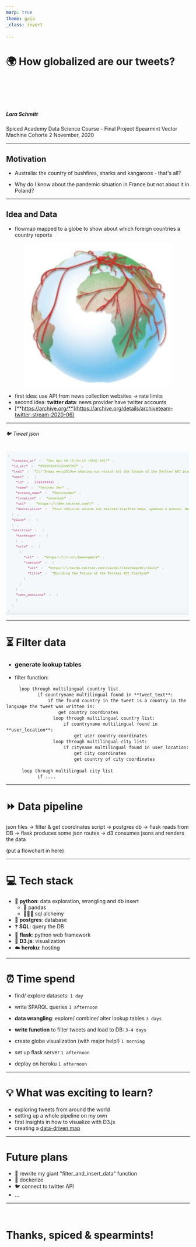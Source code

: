 ```yaml
---
marp: true
theme: gaia
_class: invert

---
```

# 🌍 How globalized are our tweets?

<br>
<br>
<br>
<br>


##### Lara Schmitt
Spiced Academy Data Science Course - Final Project
Spearmint Vector Machine Cohorte 
2 November, 2020

---

## Motivation 

* Australia: the country of bushfires, sharks and kangaroos - that's all?

* Why do I know about the pandemic situation in France but not about it in Poland?

---
## Idea and Data

* flowmap mapped to a globe to show about which foreign countries a country reports 


<style>
img[alt~="center"] {
  display: block;
  margin: 0 auto
}
</style>

![w:200 center](flowmap_to_globe.png)
 

* first idea: use API from news collection websites → rate limits
* second idea: **twitter data**: news provider have twitter accounts 
* [**https://archive.org/**](https://archive.org/details/archiveteam-twitter-stream-2020-06)

---

###### 🐦 Tweet json

<style>
img[alt~="center"] {
  display: block;
  margin: 0 auto
}
</style>

![w:800 center](tweet_json.png)



---
# ⏳ Filter data

- ### generate lookup tables
- filter function:

```if url in tweet given and and user_url given and user_location given and (user verified and follower_count > 50000) or follower_count > 100000):
     loop through multilingual country list
            if countryname multilingual found in **tweet_text**: 
                if the found country in the tweet is a country in the language the tweet was written in:
                    get country coordinates
                  loop through multilingual country list:
                      if countryname multilingual found in **user_location**:
                          get user country coordinates
                  loop through multilingual city list:
                      if cityname multilingual found in user_location:
                          get city coordinates
                          get country of city coordinates
      
      loop through multilingual city list
            if ....
```


---

# ⏩ Data pipeline
 
json files → filter & get coordinates script → postgres db → flask reads from DB → flask produces some json routes → d3 consumes jsons and renders the data

(put a flowchart in here)




---

# 💻 Tech stack
* 🐍 **python**: data exploration, wrangling and db insert
     * 🐼 pandas
     * 🧙🏻‍♀️ sql alchemy
* 🐘 **postgres**: database
* ❓ **SQL**: query the DB
* 🧪 **flask**: python web framework
* 🎨 **D3.js**: visualization
* ☁️ **heroku**: hosting 



---
# ⏰ Time spend 

* find/ explore datasets: `1 day`

* write SPARQL queries `1 afternoon`

* **data wrangling**: explore/ combine/ alter lookup tables `3 days`

* **write function** to filter tweets and load to DB: `3-4 days`
  
* create globe visualization (with major help!) `1 morning`

* set up flask server `1 afternoon`

* deploy on heroku `1 afternoon`

---

# 💡 What was exciting to learn?

* exploring tweets from around the world 
* setting up a whole pipeline on my own
* first insights in how to visualize with D3.js 
* creating a [data-driven map](https://twitter-globe.herokuapp.com/)


---

# Future plans
* 📝 rewrite my giant "filter_and_insert_data" function 
* 🐳 dockerize 
* 🐦 connect to twitter API 
* ...

---
<br>

# Thanks, spiced & spearmints! 